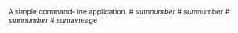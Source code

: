 A simple command-line application.
#   s u m _ n u m b e r  
 #   s u m _ n u m b e r  
 #   s u m _ n u m b e r  
 #   s u m _ a v r e a g e  
 